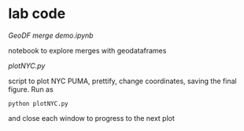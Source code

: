 # lab code

_GeoDF merge demo.ipynb_

notebook to explore merges with geodataframes


_plotNYC.py_

script to plot NYC PUMA, prettify, change coordinates, saving the final figure. 
Run as
```
python plotNYC.py 
```
and close each window to progress to the next plot
